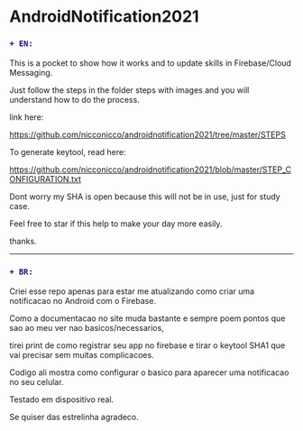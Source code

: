# AndroidNotification2021
<h3>

```diff
+ EN:
```

</h3>
This is a pocket to show how it works and to update skills in Firebase/Cloud Messaging.

Just follow the steps in the folder steps with images and you will understand how to do the process.

link here: 

https://github.com/nicconicco/androidnotification2021/tree/master/STEPS

To generate keytool, read here:

https://github.com/nicconicco/androidnotification2021/blob/master/STEP_CONFIGURATION.txt

Dont worry my SHA is open because this will not be in use, just for study case.

Feel free to star if this help to make your day more easily.

thanks.

------------------------
<h3>

```diff
+ BR:
```

</h3>

Criei esse repo apenas para estar me atualizando como criar uma notificacao no Android com o Firebase. 

Como a documentacao no site muda bastante e sempre poem pontos que sao ao meu ver nao basicos/necessarios, 

tirei print de como registrar seu app no firebase e tirar o keytool SHA1 que vai precisar sem muitas complicacoes.

Codigo ali mostra como configurar o basico para aparecer uma notificacao no seu celular.

Testado em dispositivo real.

Se quiser das estrelinha agradeco.
